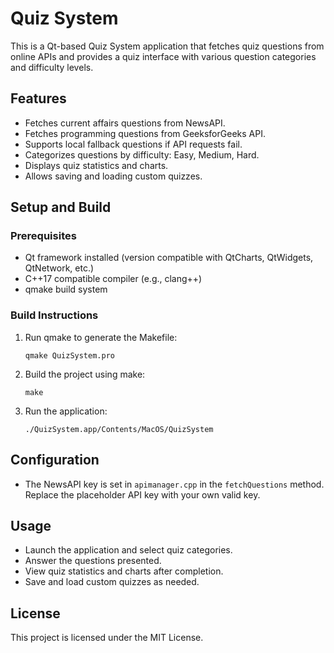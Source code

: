 # Quiz System

This is a Qt-based Quiz System application that fetches quiz questions from online APIs and provides a quiz interface with various question categories and difficulty levels.

## Features

- Fetches current affairs questions from NewsAPI.
- Fetches programming questions from GeeksforGeeks API.
- Supports local fallback questions if API requests fail.
- Categorizes questions by difficulty: Easy, Medium, Hard.
- Displays quiz statistics and charts.
- Allows saving and loading custom quizzes.

## Setup and Build

### Prerequisites

- Qt framework installed (version compatible with QtCharts, QtWidgets, QtNetwork, etc.)
- C++17 compatible compiler (e.g., clang++)
- qmake build system

### Build Instructions

1. Run qmake to generate the Makefile:

   ```
   qmake QuizSystem.pro
   ```

2. Build the project using make:

   ```
   make
   ```

3. Run the application:

   ```
   ./QuizSystem.app/Contents/MacOS/QuizSystem
   ```

## Configuration

- The NewsAPI key is set in `apimanager.cpp` in the `fetchQuestions` method. Replace the placeholder API key with your own valid key.

## Usage

- Launch the application and select quiz categories.
- Answer the questions presented.
- View quiz statistics and charts after completion.
- Save and load custom quizzes as needed.

## License

This project is licensed under the MIT License.
